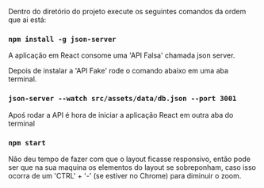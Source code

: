 Dentro do diretório do projeto execute os seguintes comandos da ordem que ai está:

### `npm install -g json-server`
A aplicação em React consome uma 'API Falsa' chamada json server.

Depois de instalar a 'API Fake' rode o comando abaixo em uma aba terminal.

### `json-server --watch src/assets/data/db.json --port 3001`

Apoś rodar a API é hora de iniciar a aplicação React em outra aba do terminal

### `npm start`

Não deu tempo de fazer com que o layout ficasse responsivo, então pode ser que na sua maquina os elementos do layout se sobreponham, caso isso ocorra de um 'CTRL' + '-' (se estiver no Chrome) para diminuir o zoom.

